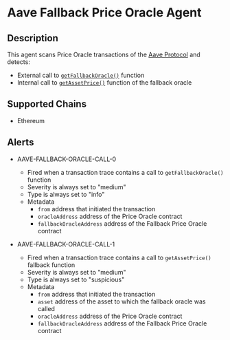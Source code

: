 # Aave Fallback Price Oracle Agent

## Description

This agent scans Price Oracle transactions of the [Aave Protocol](https://aave.com/) and detects:

- External call to [`getFallbackOracle()`](https://docs.aave.com/developers/the-core-protocol/price-oracle#getfallbackoracle) function
- Internal call to [`getAssetPrice()`](https://docs.aave.com/developers/the-core-protocol/price-oracle#getassetprice) function of the fallback oracle

## Supported Chains

- Ethereum

## Alerts

- AAVE-FALLBACK-ORACLE-CALL-0
  - Fired when a transaction trace contains a call to `getFallbackOracle()` function
  - Severity is always set to "medium"
  - Type is always set to "info"
  - Metadata
    - `from` address that initiated the transaction
    - `oracleAddress` address of the Price Oracle contract
    - `fallbackOracleAddress` address of the Fallback Price Oracle contract

- AAVE-FALLBACK-ORACLE-CALL-1
  - Fired when a transaction trace contains a call to `getAssetPrice()` fallback function
  - Severity is always set to "medium"
  - Type is always set to "suspicious"
  - Metadata
    - `from` address that initiated the transaction
    - `asset` address of the asset to which the fallback oracle was called
    - `oracleAddress` address of the Price Oracle contract
    - `fallbackOracleAddress` address of the Fallback Price Oracle contract